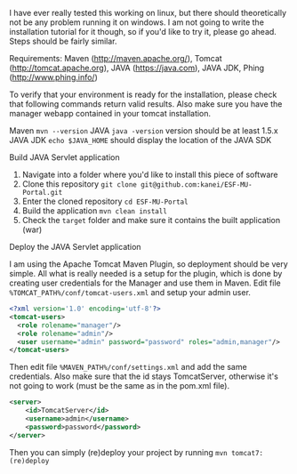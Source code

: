 I have ever really tested this working on linux, but there should theoretically not be any problem running it on windows. 
I am not going to write the installation tutorial for it though, so if you'd like to try it, please go ahead. Steps 
should be fairly similar.

Requirements: Maven (http://maven.apache.org/), Tomcat (http://tomcat.apache.org), JAVA (https://java.com), JAVA JDK, Phing (http://www.phing.info/)

To verify that your environment is ready for the installation, please check that following commands return valid results.
Also make sure you have the manager webapp contained in your tomcat installation.

Maven ```mvn --version``` 
JAVA ```java -version``` version should be at least 1.5.x
JAVA JDK ```echo $JAVA_HOME``` should display the location of the JAVA SDK

Build JAVA Servlet application

1. Navigate into a folder where you'd like to install this piece of software
2. Clone this repository ```git clone git@github.com:kanei/ESF-MU-Portal.git```
3. Enter the cloned repository ```cd ESF-MU-Portal```
4. Build the application ```mvn clean install```
5. Check the ```target``` folder and make sure it contains the built application (war)

Deploy the JAVA Servlet application

I am using the Apache Tomcat Maven Plugin, so deployment should be very simple. All what is really needed is a setup
for the plugin, which is done by creating user credentials for the Manager and use them in Maven. 
Edit file ```%TOMCAT_PATH%/conf/tomcat-users.xml``` and setup your admin user.

```xml 
<?xml version='1.0' encoding='utf-8'?>
<tomcat-users>
  <role rolename="manager"/>
  <role rolename="admin"/>
  <user username="admin" password="password" roles="admin,manager"/>
</tomcat-users>
```

Then edit file ```%MAVEN_PATH%/conf/settings.xml``` and add the same credentials. Also make sure that the id stays 
TomcatServer, otherwise it's not going to work (must be the same as in the pom.xml file).

```xml
<server>
	<id>TomcatServer</id>
	<username>admin</username>
	<password>password</password>
</server>
```

Then you can simply (re)deploy your project by running ```mvn tomcat7:(re)deploy```
